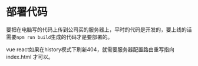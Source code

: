 # 部署代码
要把在电脑写的代码上传到公司买的服务器上，平时的代码是开发的，要上线的话需要`npm run build`生成的代码才是要部署的。

vue react如果在history模式下刷新404，就需要服务器配置路由重写指向 index.html 才可以。

